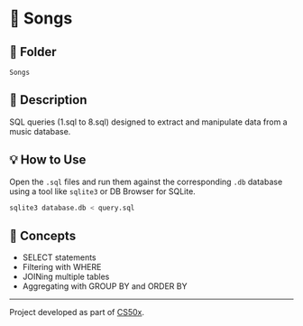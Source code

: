 # 🎵 Songs

## 📁 Folder
`Songs`

## 📝 Description
SQL queries (1.sql to 8.sql) designed to extract and manipulate data from a music database.

## 💡 How to Use
Open the `.sql` files and run them against the corresponding `.db` database using a tool like `sqlite3` or DB Browser for SQLite.

```bash
sqlite3 database.db < query.sql
```

## 🧠 Concepts
- SELECT statements
- Filtering with WHERE
- JOINing multiple tables
- Aggregating with GROUP BY and ORDER BY

---

Project developed as part of [CS50x](https://cs50.harvard.edu/x/).